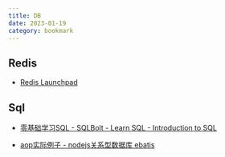 ```yaml
---
title: DB
date: 2023-01-19
category: bookmark
---
```


## Redis

- [Redis Launchpad](https://launchpad.redis.com/)

## Sql

- [零基础学习SQL - SQLBolt - Learn SQL - Introduction to SQL](https://sqlbolt.com/)

- [aop实际例子 - nodejs关系型数据库 ebatis](https://github.com/muzin/ebatis/blob/master/docs/zh_cn/index.md)
